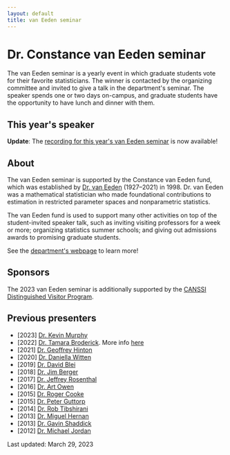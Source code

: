 ```yaml
---
layout: default
title: van Eeden seminar
---
```


# Dr. Constance van Eeden seminar

The van Eeden seminar is a yearly event in which graduate students
vote for their favorite statisticians.
The winner is contacted by the organizing committee and invited
to give a talk in the department's seminar.
The speaker spends one or two days on-campus,
and graduate students have the opportunity to have lunch and dinner with them.

## This year's speaker
**Update**: The [recording for this year's van Eeden seminar](https://youtu.be/b5amDncmm68) is now available!


## About

The van Eeden seminar is supported by the Constance van Eeden fund,
which was established by [Dr. van Eeden](https://en.wikipedia.org/wiki/Constance_van_Eeden)
(1927&ndash;2021) in 1998.
Dr. van Eeden was a mathematical statistician who made foundational
contributions to estimation in restricted parameter spaces
and nonparametric statistics.

The van Eeden fund is used to support many other activities on top of the
student-invited speaker talk, such as
inviting visiting professors for a week or more;
organizing statistics summer schools;
and giving out admissions awards to promising graduate students.

See the [department's webpage](https://www.stat.ubc.ca/constance-van-eeden-fund)
to learn more!

## Sponsors

The 2023 van Eeden seminar is additionally supported by the
[CANSSI Distinguished Visitor Program](https://canssi.ca/program/distinguished-visitor-program/).

## Previous presenters

- [2023] [Dr. Kevin Murphy](https://www.cs.ubc.ca/~murphyk/)
- [2022] [Dr. Tamara Broderick](https://tamarabroderick.com/).
More  info [here](vaneeden/2022-broderick)
- [2021] [Dr. Geoffrey Hinton](https://www.cs.toronto.edu/~hinton/)
- [2020] [Dr. Daniella Witten](https://www.danielawitten.com/)
- [2019] [Dr. David Blei](http://www.cs.columbia.edu/~blei/)
- [2018] [Dr. Jim Berger](https://www2.stat.duke.edu/~berger/)
- [2017] [Dr. Jeffrey Rosenthal](http://probability.ca/jeff/)
- [2016] [Dr. Art Owen](https://statistics.stanford.edu/people/art-b-owen)
- [2015] [Dr. Roger Cooke](https://www.rff.org/people/roger-m-cooke/)
- [2015] [Dr. Peter Guttorp](http://faculty.washington.edu/guttorp/peter.html)
- [2014] [Dr. Rob Tibshirani](https://statweb.stanford.edu/~tibs/)
- [2013] [Dr. Miguel Hernan](https://www.hsph.harvard.edu/miguel-hernan/)
- [2013] [Dr. Gavin Shaddick](http://empslocal.ex.ac.uk/people/staff/gs454/)
- [2012] [Dr. Michael Jordan](https://people.eecs.berkeley.edu/~jordan/)

Last updated: March 29, 2023
